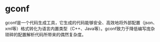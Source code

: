 # gconf

gconf是一个代码生成工具，它生成的代码能够安全、高效地将外部配置（json、xml等）格式转化为语言内置类型（C++、Java等）。gconf致力于降低编写庞杂琐碎的配置解析代码所带来的偶然复杂度。
